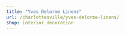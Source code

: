 ```yaml
---
title: "Yves Delorme Linens"
url: /charlottesville/yves-delorme-linens/
shop: interior decoration
---
```


